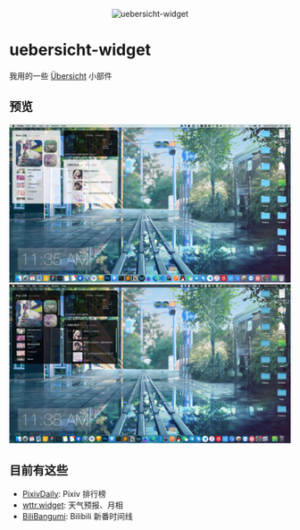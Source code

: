 <p align="center"><img src="https://count.getloli.com/get/@uebersicht-widget.github" alt="uebersicht-widget"></p>

# uebersicht-widget

我用的一些 [Übersicht](https://github.com/felixhageloh/uebersicht) 小部件

## 预览

<p>
  <img src="preview-light.jpg"><img src="preview-dark.jpg">
</p>

## 目前有这些
- [PixivDaily](#PixivDaily): Pixiv 排行榜
- [wttr.widget](#wttr.widget): 天气预报、月相
- [BiliBangumi](#BiliBangumi): Bilibili 新番时间线
